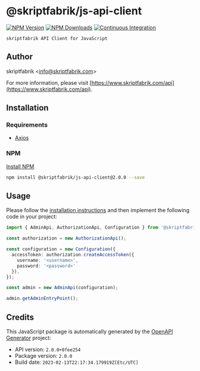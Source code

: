 # @skriptfabrik/js-api-client

[![NPM Version](https://img.shields.io/npm/v/@skriptfabrik/js-api-client)](https://www.npmjs.com/package/@skriptfabrik/js-api-client)
[![NPM Downloads](https://img.shields.io/npm/dt/@skriptfabrik/js-api-client)](https://www.npmjs.com/package/@skriptfabrik/js-api-client)
[![Continuous Integration](https://img.shields.io/github/actions/workflow/status/skriptfabrik/js-api-client/ci.yml)](https://github.com/skriptfabrik/js-api-client/actions/workflows/ci.yml)

    skriptfabrik API Client for JavaScript

## Author

skriptfabrik <[info@skriptfabrik.com](mailto:info@skriptfabrik.com)>

For more information, please visit [https://www.skriptfabrik.com/api](https://www.skriptfabrik.com/api).

## Installation

### Requirements

- [Axios](https://github.com/axios/axios)

### NPM

[Install NPM](https://docs.npmjs.com/cli/configuring-npm/install)

```bash
npm install @skriptfabrik/js-api-client@2.0.0 --save
```

## Usage

Please follow the [installation instructions](#installation) and then implement the following code in your project:

```typescript
import { AdminApi, AuthorizationApi, Configuration } from '@skriptfabrik/js-api-client';

const authorization = new AuthorizationApi();

const configuration = new Configuration({
  accessToken: authorization.createAccessToken({
    username: '<username>',
    password: '<password>'
  }),
});

const admin = new AdminApi(configuration);

admin.getAdminEntryPoint();
```

## Credits

This JavaScript package is automatically generated by the [OpenAPI Generator](https://openapi-generator.tech) project:

- API version: `2.0.0+0fee254`
- Package version: `2.0.0`
- Build date: `2023-02-13T22:17:34.179919Z[Etc/UTC]`
